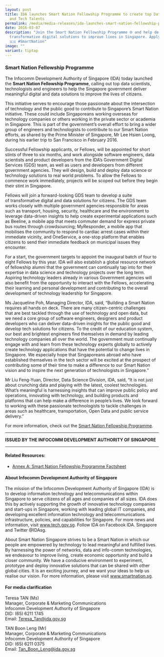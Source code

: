 ```yaml
---
layout: post
title: IDA launches Smart Nation Fellowship Programme to create top Data Science
  and Tech Talents
permalink: /media/media-releases/ida-launches-smart-nation-fellowship-programme-to-foster-a-network-of-top-data-science-and-tech-talents-for-singapore/
date: 2016-03-07
description: "Join the Smart Nation Fellowship Programme 🌐 and help develop
  transformative digital solutions to improve lives in Singapore. Apply now!
  🇸🇬 #SmartNation"
image: ""
variant: tiptap
---
```

<h3>Smart Nation Fellowship Programme</h3>
<p>The Infocomm Development Authority of Singapore (IDA) today launched the&nbsp;<strong>Smart Nation Fellowship Programme</strong>,
calling&nbsp;out top data scientists, technologists and engineers to help
the Singapore government deliver meaningful digital and data solutions
to improve&nbsp;the lives of citizens.</p>
<p>This initiative&nbsp;serves to encourage&nbsp;those passionate about the
intersection of technology and the public good to contribute to Singapore’s
Smart Nation initiative. These could include Singaporeans working overseas
for technology companies or others working in the private sector or academia
in Singapore.&nbsp;This&nbsp;is part of the government’s overall effort
to bring a wider group of engineers and technologists to contribute to
our Smart Nation efforts, as shared by the Prime Minister of Singapore,
Mr Lee Hsien Loong, during his earlier trip to San Francisco in February
2016.</p>
<p>Successful Fellowship applicants, or Fellows, will be appointed for short
stints of three to six months,&nbsp;and work alongside software engineers,
data scientists and product developers from the IDA’s Government Digital
Services (GDS) team, as well as users and developers from different government
agencies. They will design, build and deploy data science or technology
solutions to&nbsp;real world&nbsp;problems. To allow the Fellows to commence
work immediately,&nbsp;projects will be scoped out before they begin their
stint in Singapore.</p>
<p>Fellows will join a forward-looking GDS team to develop&nbsp;a suite of&nbsp;transformative
digital and data solutions for citizens. The GDS team works closely with
multiple government agencies responsible for areas such as transport, housing,
security, healthcare and the environment to leverage data-driven insights
to help create experimental applications such as Beeline, a mobile app
that meets commuter demand for express private bus routes through crowdsourcing;
MyResponder, a mobile app that mobilises the community to respond to cardiac
arrest cases within their immediate vicinity, and OneService, a one-stop
platform that enables citizens to send their immediate feedback on municipal
issues they encounter.</p>
<p>For a start, the government targets to appoint the inaugural batch of
four to eight Fellows by this year. IDA will also establish a global resource
network of fellowship&nbsp;alumni that the&nbsp;government can continually
tap into for their expertise in data science and technology projects over
the long term. Aspiring technology leaders already in various Government
agencies will also benefit from the opportunity to interact with the Fellows,
accelerating their learning and personal development and contributing to
the overall development of technology leadership for Singapore.</p>
<p>Ms Jacqueline Poh, Managing Director, IDA, said, “Building a Smart Nation
requires all hands on deck.&nbsp;There are many citizen-centric challenges
that&nbsp;are&nbsp;best tackled&nbsp;through the use of technology and
open data, but we&nbsp;need a core group of software engineers, designers
and product developers who can deliver data-driven insights for the public
good and develop tech solutions for citizens. To the credit of our education
system, our best and brightest engineers find themselves in demand by leading
technology companies all over the world. The government must continually
engage with and learn from these technology experts globally to actively
create technology applications that have the potential to change lives
in Singapore.&nbsp;We especially hope that Singaporeans abroad who have
established themselves in the tech sector will be excited&nbsp;at the prospect
of contributing&nbsp;some of their time to make a difference to our Smart
Nation vision and&nbsp;to&nbsp;inspire the next generation of technologists
in Singapore.”</p>
<p>Mr Liu Feng-Yuan, Director, Data Science Division, IDA, said, “It is not
just about crunching data and playing with the latest, coolest technologies.
What’s meaningful is harnessing insights that can improve public policy
and operations, innovating with technology, and building products and platforms&nbsp;that
can&nbsp;help make a difference in people’s lives. We look forward to working
with these passionate technologists to tackle challenges&nbsp;in areas&nbsp;such
as healthcare, transportation, Open Data and public service delivery.”</p>
<p>For more information, check out the <a href="/careers/opportunities-for-professionals/smart-nation-fellowship-programme/" rel="noopener noreferrer nofollow" target="_blank">Smart Nation Fellowship Programme</a>.</p>
<hr>
<p><strong>ISSUED BY THE INFOCOMM DEVELOPMENT AUTHORITY OF SINGAPORE</strong>
</p>
<hr>
<h4>Related Resources:</h4>
<ul data-tight="true" class="tight">
<li>
<p><a href="/files/media/media-releases/Annex_A___Smart_Nation_Fellowship_Programme_Factsheet.pdf" rel="noopener noreferrer nofollow" target="_blank">Annex A: Smart Nation Fellowship Programme Factsheet</a>
</p>
</li>
</ul>
<h4>About Infocomm Development Authority of Singapore</h4>
<p>The mission of the Infocomm Development Authority of Singapore (IDA) is
to develop information technology and telecommunications within Singapore
to serve citizens of all ages and companies of all sizes. IDA does this
by actively supporting the growth of innovative technology companies and
start-ups in Singapore, working with leading global IT companies, and developing
excellent information technology and telecommunications infrastructure,
policies, and capabilities for Singapore. For more news and information,
visit <a href="https://fellowships.data.gov.sg/" rel="noopener noreferrer nofollow" target="_blank">www.tech.gov.sg</a>.
Follow IDA on Facebook IDA. Singapore and Twitter @IDAsg.</p>
<p>About Smart Nation Singapore strives to be a Smart Nation in which our
people&nbsp;are empowered&nbsp;by technology to lead meaningful and fulfilled
lives. By harnessing the power of networks, data and info-comm technologies,
we endeavour to improve living, create economic opportunity and build a
closer community. We have a conducive environment to experiment, prototype
and deploy innovative solutions that&nbsp;can be shared&nbsp;with other
global cities. It is an exciting journey, and we want your ideas to help
us realise our vision. For more information, please visit <a href="https://fellowships.data.gov.sg/" rel="noopener noreferrer nofollow" target="_blank">www.smartnation.sg</a>.</p>
<h4>For media clarification</h4>
<p>Teresa TAN (Ms)
<br>Manager, Corporate &amp; Marketing Communications
<br>Infocomm Development Authority of Singapore
<br>DID: (65) 6211 1745
<br>Email: <a href="https://fellowships.data.gov.sg/" rel="noopener noreferrer nofollow" target="_blank">Teresa_Tan@ida.gov.sg</a>
</p>
<p>TAN Boon Leng (Mr)
<br>Manager, Corporate &amp; Marketing Communications
<br>Infocomm Development Authority of Singapore
<br>DID: (65) 6211 0375
<br>Email: <a href="https://fellowships.data.gov.sg/" rel="noopener noreferrer nofollow" target="_blank">Tan_Boon_Leng@ida.gov.sg</a>
</p>
<p></p>